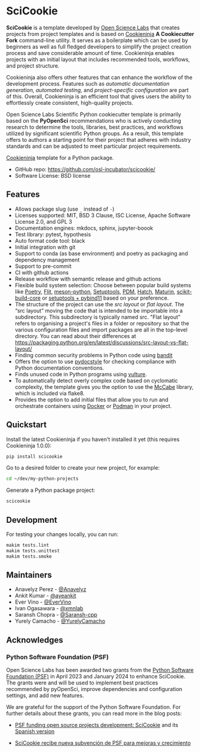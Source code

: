 # SciCookie

**SciCookie** is a template developed by
[Open Science Labs](https://opensciencelabs.org/) that creates projects from
project templates and is based on
[Cookieninja](https://github.com/cookieninja-generator/cookieninja) **A
Cookiecutter Fork** command-line utility. It serves as a boilerplate which can
be used by beginners as well as full fledged developers to simplify the project
creation process and save considerable amount of time. Cookieninja enables
projects with an initial layout that includes recommended tools, workflows, and
project structure.

Cookieninja also offers other features that can enhance the workflow of the
development process. Features such as _automatic documentation generation,
automated testing,_ and _project-specific configuration_ are part of this.
Overall, Cookieninja is an efficient tool that gives users the ability to
effortlessly create consistent, high-quality projects.

Open Science Labs Scientific Python cookiecutter template is primarily based on
the **PyOpenSci** recommendations who is actively conducting research to
determine the tools, libraries, best practices, and workflows utilized by
significant scientific Python groups. As a result, this template offers to
authors a starting point for their project that adheres with industry standards
and can be adjusted to meet particular project requirements.

[Cookieninja](https://github.com/cookieninja-generator/cookieninja) template for
a Python package.

- GitHub repo: <https://github.com/osl-incubator/scicookie/>
- Software License: BSD license

## Features

- Allows package slug (use `_` instead of `-`)
- Licenses supported: MIT, BSD 3 Clause, ISC License, Apache Software License
  2.0, and GPL 3
- Documentation engines: mkdocs, sphinx, jupyter-boook
- Test library: pytest, hypothesis
- Auto format code tool: black
- Initial integration with git
- Support to conda (as base environment) and poetry as packaging and dependency
  management
- Support to pre-commit
- CI with github actions
- Release workflow with semantic release and github actions
- Flexible build system selection: Choose between popular build systems like
  [Poetry](https://python-poetry.org/), [Flit](https://flit.pypa.io),
  [meson-python](https://meson-python.readthedocs.io/en/latest/index.html),
  [Setuptools](https://setuptools.pypa.io/en/latest/),
  [PDM](https://pdm.fming.dev/), [Hatch](https://hatch.pypa.io),
  [Maturin](https://pypi.org/project/maturin/0.8.2/),
  [scikit-build-core](https://scikit-build-core.readthedocs.io/en/latest/) or
  [setuptools + pybind11](https://pybind11.readthedocs.io/en/stable/) based on
  your preference.
- The structure of the project can use the _src layout_ or _flat layout_. The
  “src layout” moving the code that is intended to be importable into a
  subdirectory. This subdirectory is typically named src. "Flat layout" refers
  to organising a project's files in a folder or repository so that the various
  configuration files and import packages are all in the top-level directory.
  You can read about their differences at
  https://packaging.python.org/en/latest/discussions/src-layout-vs-flat-layout/
- Finding common security problems in Python code using
  [bandit](https://bandit.readthedocs.io/en/latest/)
- Offers the option to use [pydocstyle](http://www.pydocstyle.org/en/stable/)
  for checking compliance with Python documentation conventions.
- Finds unused code in Python programs using
  [vulture](https://github.com/jendrikseipp/vulture).
- To automatically detect overly complex code based on cyclomatic complexity,
  the template gives you the option to use the
  [McCabe](https://github.com/PyCQA/mccabe) library, which is included via
  flake8.
- Provides the option to add initial files that allow you to run and orchestrate
  containers using [Docker](https://docs.docker.com/) or
  [Podman](https://podman.io/) in your project.

## Quickstart

Install the latest Cookieninja if you haven't installed it yet (this requires
Cookieninja 1.0.0):

```bash
pip install scicookie
```

Go to a desired folder to create your new project, for example:

```bash
cd ~/dev/my-python-projects
```

Generate a Python package project:

```bash
scicookie
```

## Development

For testing your changes locally, you can run:

```bash
makim tests.lint
makim tests.unittest
makim tests.smoke
```

## Maintainers

- Anavelyz Perez - [@Anavelyz](https://github.com/Anavelyz)
- Ankit Kumar - [@ayeankit](https://github.com/ayeankit)
- Ever Vino - [@EverVino](https://github.com/EverVino)
- Ivan Ogasawara - [@xmnlab](https://github.com/xmnlab)
- Saransh Chopra - [@Saransh-cpp](https://github.com/Saransh-cpp)
- Yurely Camacho - [@YurelyCamacho](https://github.com/YurelyCamacho)

## Acknowledges

### Python Software Foundation (PSF)

Open Science Labs has been awarded two grants from the
[Python Software Foundation (PSF)](https://www.python.org/psf-landing/) in April
2023 and January 2024 to enhance SciCookie. The grants were and will be used to
implement best practices recommended by pyOpenSci, improve dependencies and
configuration settings, and add new features.

We are grateful for the support of the Python Software Foundation. For further
details about these grants, you can read more in the blog posts:

- [PSF funding open source projects development: SciCookie](https://opensciencelabs.org/blog/psf-funding-open-source-projects-development-scicookie/index-en/)
  and its
  [Spanish version](https://opensciencelabs.org/blog/psf-funding-open-source-projects-development-scicookie/)

- [SciCookie recibe nueva subvención de PSF para mejoras y crecimiento](https://opensciencelabs.org/blog/scicookie-recibe-nueva-subvencion-de-psf-para-mejoras-crecimiento/)
